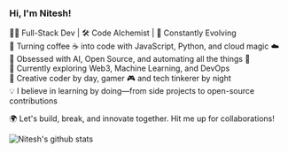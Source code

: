 ### Hi, I'm Nitesh!

👨‍💻 Full-Stack Dev | 🛠️ Code Alchemist | 🚀 Constantly Evolving <br>
🌱 Turning coffee ☕ into code with JavaScript, Python, and cloud magic ☁️ <br>
🧠 Obsessed with AI, Open Source, and automating all the things 🤖 <br>
🔭 Currently exploring Web3, Machine Learning, and DevOps <br>
🎨 Creative coder by day, gamer 🎮 and tech tinkerer by night <br>
💡 I believe in learning by doing—from side projects to open-source contributions <br>

🌍 Let's build, break, and innovate together. Hit me up for collaborations! <br>

<!---github stats ---->
![Nitesh's github stats](https://github-readme-stats.vercel.app/api?username=niteshcipher&show_icons=true&theme=onedark)

